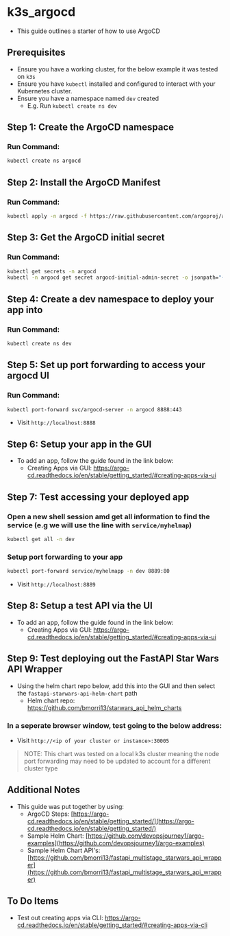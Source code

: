 # k3s_argocd
- This guide outlines a starter of how to use ArgoCD

## Prerequisites
- Ensure you have a working cluster, for the below example it was tested on `k3s`
- Ensure you have `kubectl` installed and configured to interact with your Kubernetes cluster.
- Ensure you have a namespace named `dev` created
    - E.g. Run `kubectl create ns dev`
 
## Step 1: Create the ArgoCD namespace

### Run Command:
```bash
kubectl create ns argocd
```

## Step 2: Install the ArgoCD Manifest

### Run Command:
```bash
kubectl apply -n argocd -f https://raw.githubusercontent.com/argoproj/argo-cd/stable/manifests/install.yaml
```

## Step 3: Get the ArgoCD initial secret

### Run Command:
```bash
kubectl get secrets -n argocd
kubectl -n argocd get secret argocd-initial-admin-secret -o jsonpath="{.data.password}" | base64 -d
```

## Step 4: Create a dev namespace to deploy your app into

### Run Command:
```bash
kubectl create ns dev
```

## Step 5: Set up port forwarding to access your argocd UI

### Run Command:
```bash
kubectl port-forward svc/argocd-server -n argocd 8888:443
```

- Visit `http://localhost:8888`

## Step 6: Setup your app in the GUI 
- To add an app, follow the guide found in the link below:
   - Creating Apps via GUI: https://argo-cd.readthedocs.io/en/stable/getting_started/#creating-apps-via-ui

## Step 7: Test accessing your deployed app

### Open a new shell session amd get all information to find the service (e.g we will use the line with `service/myhelmap`)
```bash
kubectl get all -n dev
```

### Setup port forwarding to your app
```bash
kubectl port-forward service/myhelmapp -n dev 8889:80
```

- Visit `http://localhost:8889`

## Step 8: Setup a test API via the UI 
- To add an app, follow the guide found in the link below:
   - Creating Apps via GUI: https://argo-cd.readthedocs.io/en/stable/getting_started/#creating-apps-via-ui

## Step 9: Test deploying out the FastAPI Star Wars API Wrapper
- Using the helm chart repo below, add this into the GUI and then select the `fastapi-starwars-api-helm-chart` path
    - Helm chart repo: https://github.com/bmorri13/starwars_api_helm_charts

### In a seperate browser window, test going to the below address:
- Visit `http://<ip of your cluster or instance>:30005`
> NOTE: This chart was tested on a local k3s cluster meaning the node port forwarding may need to be updated to account for a different cluster type

 
## Additional Notes
- This guide was put together by using:
  - ArgoCD Steps: [https://argo-cd.readthedocs.io/en/stable/getting_started/](https://argo-cd.readthedocs.io/en/stable/getting_started/)
  - Sample Helm Chart: [https://github.com/devopsjourney1/argo-examples](https://github.com/devopsjourney1/argo-examples)
  - Sample Helm Chart API's: [https://github.com/bmorri13/fastapi_multistage_starwars_api_wrapper](https://github.com/bmorri13/fastapi_multistage_starwars_api_wrapper)

## To Do Items
- Test out creating apps via CLI: https://argo-cd.readthedocs.io/en/stable/getting_started/#creating-apps-via-cli
